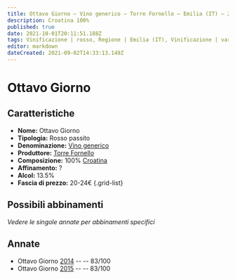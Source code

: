 ```yaml
---
title: Ottavo Giorno – Vino generico – Torre Fornello – Emilia (IT) – 20-24€ – 2★
description: Croatina 100%
published: true
date: 2021-10-01T20:11:51.188Z
tags: Vinificazione | rosso, Regione | Emilia (IT), Vinificazione | varietale, Vinificazione | passito, Valutazioni | 2 stelle, Vitigni | Croatina, Prezzi | 20-24€
editor: markdown
dateCreated: 2021-09-02T14:33:13.149Z
---
```


# Ottavo Giorno 

## Caratteristiche
- **Nome:** Ottavo Giorno 
- **Tipologia:** Rosso passito
- **Denominazione:** [Vino generico](/denominazioni/Italia/Vino-generico)
- **Produttore:** [Torre Fornello](/produttori/Italia/Emilia/Torre-Fornello) 
- **Composizione:** 100% [Croatina](/vitigni/Italia/bacca-nera/croatina)
- **Affinamento:** ?
- **Alcol:** 13.5%
- **Fascia di prezzo:** 20-24€
{.grid-list}

## Possibili abbinamenti
*Vedere le singole annate per abbinamenti specifici*

## Annate
- Ottavo Giorno [2014](/vini/Italia/Emilia/Torre-Fornello/Ottavo-Giorno/2014) -- <span class="star-2"></span> -- 83/100
- Ottavo Giorno [2015](/vini/Italia/Emilia/Torre-Fornello/Ottavo-Giorno/2015) -- <span class="star-2"></span> -- 83/100

